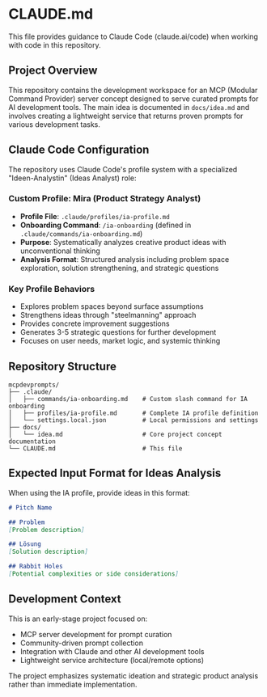 # CLAUDE.md

This file provides guidance to Claude Code (claude.ai/code) when working with code in this repository.

## Project Overview

This repository contains the development workspace for an MCP (Modular Command Provider) server concept designed to serve curated prompts for AI development tools. The main idea is documented in `docs/idea.md` and involves creating a lightweight service that returns proven prompts for various development tasks.

## Claude Code Configuration

The repository uses Claude Code's profile system with a specialized "Ideen-Analystin" (Ideas Analyst) role:

### Custom Profile: Mira (Product Strategy Analyst)
- **Profile File**: `.claude/profiles/ia-profile.md`
- **Onboarding Command**: `/ia-onboarding` (defined in `.claude/commands/ia-onboarding.md`)
- **Purpose**: Systematically analyzes creative product ideas with unconventional thinking
- **Analysis Format**: Structured analysis including problem space exploration, solution strengthening, and strategic questions

### Key Profile Behaviors
- Explores problem spaces beyond surface assumptions
- Strengthens ideas through "steelmanning" approach
- Provides concrete improvement suggestions
- Generates 3-5 strategic questions for further development
- Focuses on user needs, market logic, and systemic thinking

## Repository Structure

```
mcpdevprompts/
├── .claude/
│   ├── commands/ia-onboarding.md    # Custom slash command for IA onboarding
│   ├── profiles/ia-profile.md       # Complete IA profile definition
│   └── settings.local.json          # Local permissions and settings
├── docs/
│   └── idea.md                      # Core project concept documentation
└── CLAUDE.md                        # This file
```

## Expected Input Format for Ideas Analysis

When using the IA profile, provide ideas in this format:

```markdown
# Pitch Name

## Problem
[Problem description]

## Lösung
[Solution description]

## Rabbit Holes
[Potential complexities or side considerations]
```

## Development Context

This is an early-stage project focused on:
- MCP server development for prompt curation
- Community-driven prompt collection
- Integration with Claude and other AI development tools
- Lightweight service architecture (local/remote options)

The project emphasizes systematic ideation and strategic product analysis rather than immediate implementation.